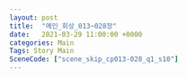 ```yaml
---
layout: post
title:  "메인_회상_013~028장"
date:   2021-03-29 11:00:00 +0000
categories: Main
Tags: Story Main
SceneCode: ["scene_skip_cp013-028_q1_s10"]
---
```

